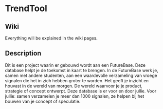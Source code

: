 # TrendTool
## Wiki
Everything will be explained in the wiki pages.

## Description
Dit is een project waarin er gebouwd wordt aan een FutureBase. Deze database helpt je de toekomst in kaart te brengen. In de FutureBase werk je, samen met andere studenten, aan een waardevolle verzameling van vroege signalen die het in zich hebben groter te worden. Het geeft je inzicht en houvast in de wereld van morgen. De wereld waarvoor je je product, strategie of concept ontwerpt. Deze database is er voor en door jullie. Voor jullie: samen verzamelen je meer dan 1000 signalen, ze helpen bij het bouwen van je concept of speculatie.
